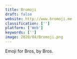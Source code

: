 ```yaml
---
title: Bromoji
draft: false 
website: http://www.bromoji.me
classification: ['']
platform: ['Web']
keywords: ['']
image: 2020/04/Bromoji.png
---
```

Emoji for Bros, by Bros.